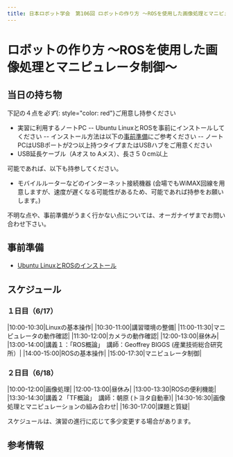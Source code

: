 ```yaml
---
title: 日本ロボット学会　第106回 ロボットの作り方 ～ROSを使用した画像処理とマニピュレータ制御～
---
```


# ロボットの作り方 ～ROSを使用した画像処理とマニピュレータ制御～

## 当日の持ち物

下記の４点を*必ず*{: style="color: red"}ご用意し持参ください

- 実習に利用するノートPC
-- Ubuntu LinuxとROSを事前にインストールしてください
-- インストール方法は以下の[事前準備](#事前準備)にご参考ください
-- ノートPCはUSBポートが2つ以上持つタイプまたはUSBハブをご用意ください
- USB延長ケーブル（Aオス to Aメス）、長さ５０cm以上

可能であれば、以下も持参してください。

- モバイルルーターなどのインターネット接続機器 (会場でもWiMAX回線を用意しますが、速度が遅くなる可能性があるため、可能であれば持参をお願いします。)

不明な点や、事前準備がうまく行かない点については、オーガナイザまでお問い合わせ下さい。

## 事前準備

- [Ubuntu LinuxとROSのインストール](linux_and_ros_install.html)

## スケジュール

### １日目（6/17）

|10:00-10:30|Linuxの基本操作|
|10:30-11:00|講習環境の整備|
|11:00-11:30|マニピュレータの動作確認|
|11:30-12:00|カメラの動作確認|
|12:00-13:00|昼休み|
|13:00-14:00|講義１：「ROS概論」　講師：Geoffrey BIGGS (産業技術総合研究所）|
|14:00-15:00|ROSの基本操作|
|15:00-17:30|マニピュレータ制御|

### ２日目（6/18）

|10:00-12:00|画像処理|
|12:00-13:00|昼休み|
|13:00-13:30|ROSの便利機能|
|13:30-14:30|講義２「TF概論」　講師：朝原 (トヨタ自動車)|
|14:30-16:30|画像処理とマニピュレーションの組み合わせ|
|16:30-17:00|課題と質疑|

スケジュールは、演習の進行に応じて多少変更する場合があります。

## 参考情報
